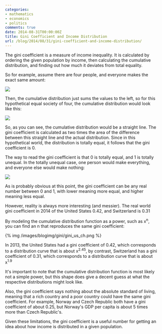 ```yaml
---
categories:
- mathematics
- economics
- politics
comments: true
date: 2014-08-31T00:00:00Z
title: Gini Coefficient and Income Distribution
url: /blog/2014/08/31/gini-coefficient-and-income-distribution/
---
```


The gini coefficient is a measure of income inequality. It is calculated by ordering the given population by income, then calculating the cumulative distribution, and finding out how much it deviates from total equality.

So for example, assume there are four people, and everyone makes the exact same amount:

<img src="/images/blogimg/gini/equal_hist.png">

Then, the cumulative distribution just sums the values to the left, so for this hypothetical equal society of four, the cumulative distribution would look like this:

<img src="/images/blogimg/gini/equal_cumulative.png">

So, as you can see, the cumulative distribution would be a straight line. The gini coefficient is calculated as two times the area of the difference between this straight line and the actual distribution. Since in this hypothetical world, the distribution is totally equal, it follows that the gini coefficient is 0.

The way to read the gini coefficient is that 0 is totally equal, and 1 is totally unequal. In the totally unequal case, one person would make everything, and everyone else would make nothing:

<img src="/images/blogimg/gini/unequal_cumulative.png">

As is probably obvious at this point, the gini coefficient can be any real number between 0 and 1, with lower meaning more equal, and higher meaning less equal.

However, reality is always more interesting (and messier). The real world gini coefficient in 2014 of the United States 0.42, and Switzerland is 0.31

By modeling the cumulative distribution function as a power, such as x<sup>n</sup>, you can find an n that reproduces the same gini coefficient:

{% img /images/blogimg/gini/gini_us_ch.png %}

In 2013, the United States had a gini coefficient of 0.42, which corresponds to a distribution curve that is about x<sup>2.45</sup>, by contrast, Switzerland has a gini coefficient of 0.31, which corresponds to a distribution curve that is about x<sup>1.9</sup>

It's important to note that the cumulative distribution function is most likely not a simple power, but this shape does give a decent guess at what the respective distributions might look like.

Also, the gini coefficient says nothing about the absolute standard of living, meaning that a rich country and a poor country could have the same gini coefficient. For example, Norway and Czech Republic both have a gini coefficient of about 0.25, but Norway's GDP per capita is about 5 times more than Czech Republic's.

Given these limitations, the gini coefficient is a useful number for getting an idea about how income is distributed in a given population.
